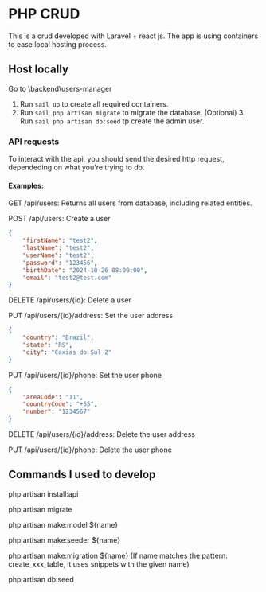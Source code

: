# PHP CRUD

This is a crud developed with Laravel + react js.
The app is using containers to ease local hosting process.

## Host locally

Go to \backend\users-manager

1. Run `sail up` to create all required containers.
2. Run `sail php artisan migrate` to migrate the database.
(Optional) 3. Run `sail php artisan db:seed` tp create the admin user.

### API requests

To interact with the api, you should send the desired http request, dependeding on what you're trying to do.

#### Examples:

GET /api/users: Returns all users from database, including related entities.

POST /api/users: Create a user
``` json
{
    "firstName": "test2",
    "lastName": "test2",
    "userName": "test2",
    "password": "123456",
    "birthDate": "2024-10-26 08:00:00",
    "email": "test2@test.com"
}
```

DELETE /api/users/{id}: Delete a user

PUT /api/users/{id}/address: Set the user address
``` json
{
    "country": "Brazil",
    "state": "RS",
    "city": "Caxias do Sul 2"
}
```

PUT /api/users/{id}/phone: Set the user phone
``` json
{
    "areaCode": "11",
    "countryCode": "+55",
    "number": "1234567"
}
```

DELETE /api/users/{id}/address: Delete the user address

PUT /api/users/{id}/phone: Delete the user phone

## Commands I used to develop

php artisan install:api

php artisan migrate

php artisan make:model ${name}

php artisan make:seeder ${name}

php artisan make:migration ${name}
(If name matches the pattern: create_xxx_table, it uses snippets with the given name)

php artisan db:seed